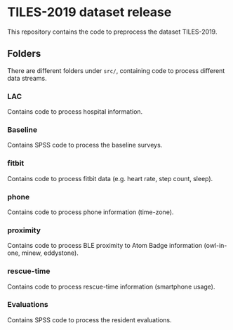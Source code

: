 # TILES-2019 dataset release
This repository contains the code to preprocess the dataset TILES-2019.

## Folders
There are different folders under `src/`, containing code to process different data streams.

### LAC
Contains code to process hospital information.

### Baseline
Contains SPSS code to process the baseline surveys.

### fitbit
Contains code to process fitbit data (e.g. heart rate, step count, sleep).

### phone
Contains code to process phone information (time-zone).

### proximity
Contains code to process BLE proximity to Atom Badge information (owl-in-one, minew, eddystone).

### rescue-time
Contains code to process rescue-time information (smartphone usage).

### Evaluations
Contains SPSS code to process the resident evaluations.
